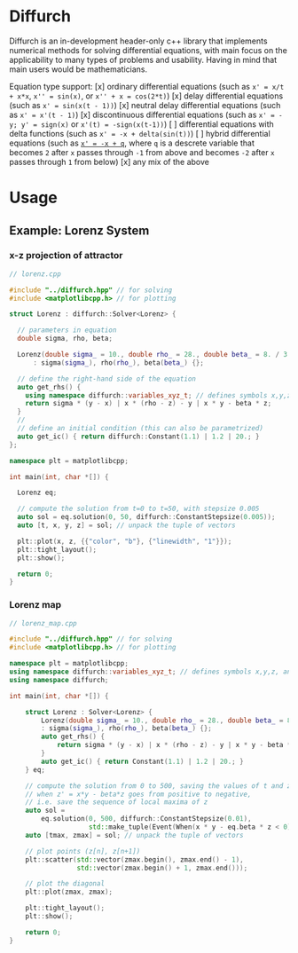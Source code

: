# Diffurch

Diffurch is an in-development header-only c++ library that implements numerical methods for solving differential equations, with main focus on the applicability to many types of problems and usability. Having in mind that main users would be mathematicians. 

Equation type support:
[x] ordinary differential equations (such as `x' = x/t + x*x`, `x'' = sin(x)`, or `x'' + x = cos(2*t)`)
[x] delay differential equations (such as `x' = sin(x(t - 1))`)
[x] neutral delay differential equations (such as `x' = x'(t - 1)`)
[x] discontinuous differential equations (such as `x' = -y; y' = sign(x)` or `x'(t) = -sign(x(t-1))`)
[ ] differential equations with delta functions (such as `x' = -x + delta(sin(t))`)
[ ] hybrid differential equations (such as [`x' = -x + q`](https://www.researchgate.net/publication/342725034_Exact_analytic_solution_for_a_chaotic_hybrid_dynamical_system_and_its_electronic_realization), where `q` is a descrete variable that becomes `2` after `x` passes through `-1` from above and becomes `-2` after `x` passes through `1` from below) 
[x] any mix of the above

# Usage

## Example: Lorenz System

### x-z projection of attractor

```c++
// lorenz.cpp

#include "../diffurch.hpp" // for solving
#include <matplotlibcpp.h> // for plotting

struct Lorenz : diffurch::Solver<Lorenz> {

  // parameters in equation
  double sigma, rho, beta;

  Lorenz(double sigma_ = 10., double rho_ = 28., double beta_ = 8. / 3.)
      : sigma(sigma_), rho(rho_), beta(beta_) {};

  // define the right-hand side of the equation
  auto get_rhs() {
    using namespace diffurch::variables_xyz_t; // defines symbols x,y,z, and t
    return sigma * (y - x) | x * (rho - z) - y | x * y - beta * z;
  }
  //
  // define an initial condition (this can also be parametrized)
  auto get_ic() { return diffurch::Constant(1.1) | 1.2 | 20.; }
};

namespace plt = matplotlibcpp;

int main(int, char *[]) {

  Lorenz eq;

  // compute the solution from t=0 to t=50, with stepsize 0.005
  auto sol = eq.solution(0, 50, diffurch::ConstantStepsize(0.005));
  auto [t, x, y, z] = sol; // unpack the tuple of vectors

  plt::plot(x, z, {{"color", "b"}, {"linewidth", "1"}});
  plt::tight_layout();
  plt::show();

  return 0;
}
```


### Lorenz map 

```c++
// lorenz_map.cpp

#include "../diffurch.hpp" // for solving
#include <matplotlibcpp.h> // for plotting

namespace plt = matplotlibcpp;
using namespace diffurch::variables_xyz_t; // defines symbols x,y,z, and t
using namespace diffurch;

int main(int, char *[]) {

    struct Lorenz : Solver<Lorenz> {
        Lorenz(double sigma_ = 10., double rho_ = 28., double beta_ = 8. / 3.)
        : sigma(sigma_), rho(rho_), beta(beta_) {};
        auto get_rhs() {
            return sigma * (y - x) | x * (rho - z) - y | x * y - beta * z;
        }
        auto get_ic() { return Constant(1.1) | 1.2 | 20.; }
    } eq;

    // compute the solution from 0 to 500, saving the values of t and z 
    // when z' = x*y - beta*z goes from positive to negative,
    // i.e. save the sequence of local maxima of z
    auto sol =
        eq.solution(0, 500, diffurch::ConstantStepsize(0.01),
                    std::make_tuple(Event(When(x * y - eq.beta * z < 0), t | z)));
    auto [tmax, zmax] = sol; // unpack the tuple of vectors

    // plot points (z[n], z[n+1])
    plt::scatter(std::vector(zmax.begin(), zmax.end() - 1),
                 std::vector(zmax.begin() + 1, zmax.end()));

    // plot the diagonal
    plt::plot(zmax, zmax);

    plt::tight_layout();
    plt::show();

    return 0;
}
```
